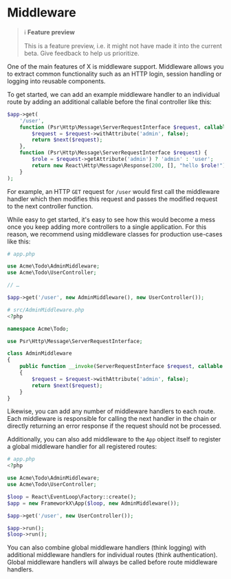 # Middleware

> ℹ️ **Feature preview**
>
> This is a feature preview, i.e. it might not have made it into the current beta.
> Give feedback to help us prioritize.

One of the main features of X is middleware support.
Middleware allows you to extract common functionality such as an HTTP login, session handling or logging into reusable components.

To get started, we can add an example middleware handler to an individual route
by adding an additional callable before the final controller like this:

```php hl_lines="3-6"
$app->get(
    '/user',
    function (Psr\Http\Message\ServerRequestInterface $request, callable $next) {
        $request = $request->withAttribute('admin', false);
        return $next($request);
    },
    function (Psr\Http\Message\ServerRequestInterface $request) {
        $role = $request->getAttribute('admin') ? 'admin' : 'user';
        return new React\Http\Message\Response(200, [], "hello $role!");
    }
);
```

For example, an HTTP `GET` request for `/user` would first call the middleware handler which then modifies this request and passes the modified request to the next controller function.

While easy to get started, it's easy to see how this would become a mess once you
keep adding more controllers to a single application.
For this reason, we recommend using middleware classes for production use-cases
like this:

```php  hl_lines="8"
# app.php

use Acme\Todo\AdminMiddleware;
use Acme\Todo\UserController;

// …

$app->get('/user', new AdminMiddleware(), new UserController());
```

```php
# src/AdminMiddleware.php
<?php

namespace Acme\Todo;

use Psr\Http\Message\ServerRequestInterface;

class AdminMiddleware
{
    public function __invoke(ServerRequestInterface $request, callable $next)
    {
        $request = $request->withAttribute('admin', false);
        return $next($request);
    }
}
```

Likewise, you can add any number of middleware handlers to each route.
Each middleware is responsible for calling the next handler in the chain or
directly returning an error response if the request should not be processed.

Additionally, you can also add middleware to the `App` object itself to register
a global middleware handler for all registered routes:

```php hl_lines="8"
# app.php
<?php

use Acme\Todo\AdminMiddleware;
use Acme\Todo\UserController;

$loop = React\EventLoop\Factory::create();
$app = new FrameworkX\App($loop, new AdminMiddleware());

$app->get('/user', new UserController());

$app->run();
$loop->run();
```

You can also combine global middleware handlers (think logging) with additional
middleware handlers for individual routes (think authentication).
Global middleware handlers will always be called before route middleware handlers.
